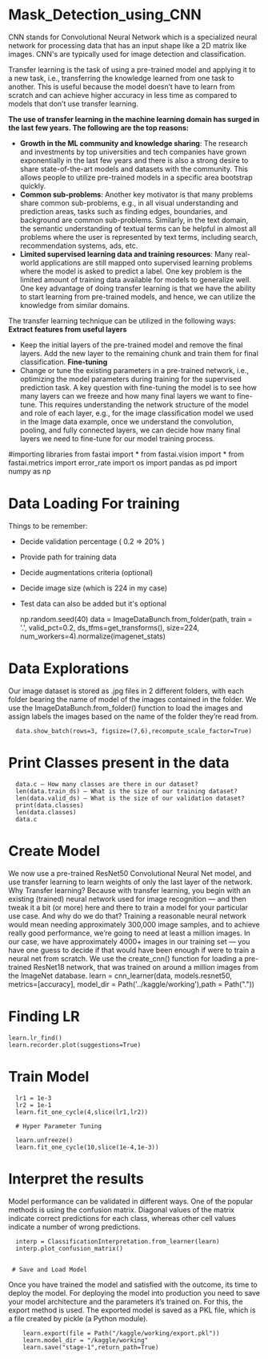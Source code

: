 # Mask_Detection_using_CNN

CNN stands for Convolutional Neural Network which is a specialized neural network for processing data that has an input shape like a 2D matrix like images. CNN's are typically used for image detection and classification.

Transfer learning is the task of using a pre-trained model and applying it to a new task, i.e., transferring the knowledge learned from one task to another. This is useful because the model doesn’t have to learn from scratch and can achieve higher accuracy in less time as compared to models that don’t use transfer learning.

**The use of transfer learning in the machine learning domain has surged in the last few years. The following are the top reasons:**
- **Growth in the ML community and knowledge sharing**: The research and investments by top universities and tech companies have grown exponentially in the last few years and there is also a strong desire to share state-of-the-art models and datasets with the community. This allows people to utilize pre-trained models in a specific area bootstrap quickly.
- **Common sub-problems**: Another key motivator is that many problems share common sub-problems, e.g., in all visual understanding and prediction areas, tasks such as finding edges, boundaries, and background are common sub-problems. Similarly, in the text domain, the semantic understanding of textual terms can be helpful in almost all problems where the user is represented by text terms, including search, recommendation systems, ads, etc.
- **Limited supervised learning data and training resources**: Many real-world applications are still mapped onto supervised learning problems where the model is asked to predict a label. One key problem is the limited amount of training data available for models to generalize well. One key advantage of doing transfer learning is that we have the ability to start learning from pre-trained models, and hence, we can utilize the knowledge from similar domains.

The transfer learning technique can be utilized in the following ways:
**Extract features from useful layers**
- Keep the initial layers of the pre-trained model and remove the final layers. Add the new layer to the remaining chunk and train them for final classification.
**Fine-tuning**
- Change or tune the existing parameters in a pre-trained network, i.e., optimizing the model parameters during training for the supervised prediction task. A key question with fine-tuning the model is to see how many layers can we freeze and how many final layers we want to fine-tune. This requires understanding the network structure of the model and role of each layer, e.g., for the image classification model we used in the Image data example, once we understand the convolution, pooling, and fully connected layers, we can decide how many final layers we need to fine-tune for our model training process.


#importing libraries
      from fastai import *
      from fastai.vision import *
      from fastai.metrics import error_rate
      import os
      import pandas as pd
      import numpy as np

# Data Loading For training

Things to be remember:

- Decide validation percentage ( 0.2 => 20% )
- Provide path for training data
- Decide augmentations criteria (optional)
- Decide image size (which is 224 in my case)
- Test data can also be added but it's optional
    
    np.random.seed(40)
    data = ImageDataBunch.from_folder(path, train = '.', valid_pct=0.2,
                                  ds_tfms=get_transforms(), size=224,
                                  num_workers=4).normalize(imagenet_stats)
                                  
# Data Explorations

Our image dataset is stored as .jpg files in 2 different folders, with each folder bearing the name of model of the images contained in the folder. We use the ImageDataBunch.from_folder() function to load the images and assign labels the images based on the name of the folder they’re read from.

      data.show_batch(rows=3, figsize=(7,6),recompute_scale_factor=True)
      
# Print Classes present in the data

      data.c — How many classes are there in our dataset?
      len(data.train_ds) — What is the size of our training dataset?
      len(data.valid_ds) — What is the size of our validation dataset?
      print(data.classes)
      len(data.classes)
      data.c
      
 # Create Model


We now use a pre-trained ResNet50 Convolutional Neural Net model, and use transfer learning to learn weights of only the last layer of the network.
Why Transfer learning? Because with transfer learning, you begin with an existing (trained) neural network used for image recognition — and then tweak it a bit (or more) here and there to train a model for your particular use case. And why do we do that? Training a reasonable neural network would mean needing approximately 300,000 image samples, and to achieve really good performance, we’re going to need at least a million images.
In our case, we have approximately 4000+ images in our training set — you have one guess to decide if that would have been enough if were to train a neural net from scratch.
We use the create_cnn() function for loading a pre-trained ResNet18 network, that was trained on around a million images from the ImageNet database.
      learn = cnn_learner(data, models.resnet50, metrics=[accuracy], model_dir = Path('../kaggle/working'),path = Path("."))
  # Finding LR

    learn.lr_find()
    learn.recorder.plot(suggestions=True)
    
   # Train Model

      lr1 = 1e-3
      lr2 = 1e-1
      learn.fit_one_cycle(4,slice(lr1,lr2))
      
      # Hyper Parameter Tuning

      learn.unfreeze()
      learn.fit_one_cycle(10,slice(1e-4,1e-3))
 # Interpret the results

Model performance can be validated in different ways. One of the popular methods is using the confusion matrix. Diagonal values of the matrix indicate correct predictions for each class, whereas other cell values indicate a number of wrong predictions.

      interp = ClassificationInterpretation.from_learner(learn)
      interp.plot_confusion_matrix()
      
      
     # Save and Load Model

Once you have trained the model and satisfied with the outcome, its time to deploy the model. For deploying the model into production you need to save your model architecture and the parameters it’s trained on. For this, the export method is used. The exported model is saved as a PKL file, which is a file created by pickle (a Python module).

        learn.export(file = Path("/kaggle/working/export.pkl"))
        learn.model_dir = "/kaggle/working"
        learn.save("stage-1",return_path=True)
